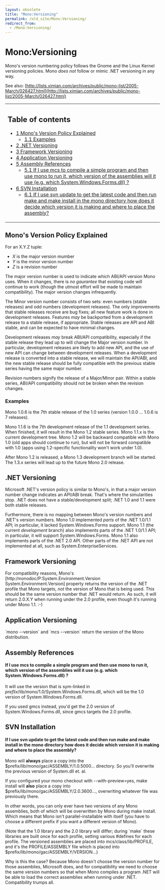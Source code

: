 ```yaml
---
layout: obsolete
title: "Mono:Versioning"
permalink: /old_site/Mono:Versioning/
redirect_from:
  - /Mono:Versioning/
---
```


Mono:Versioning
===============

Mono's version numbering policy follows the Gnome and the Linux Kernel versioning policies. Mono *does not* follow or mimic .NET versioning in any way.

See also: [http://lists.ximian.com/archives/public/mono-list/2005-March/026427.html](http://lists.ximian.com/archives/public/mono-list/2005-March/026427.html)

<table>
<col width="100%" />
<tbody>
<tr class="odd">
<td align="left"><h2>Table of contents</h2>
<ul>
<li><a href="#Mono.27s_Version_Policy_Explained">1 Mono's Version Policy Explained</a>
<ul>
<li><a href="#Examples">1.1 Examples</a></li>
</ul></li>
<li><a href="#.NET_Versioning">2 .NET Versioning</a></li>
<li><a href="#Framework_Versioning">3 Framework Versioning</a></li>
<li><a href="#Application_Versioning">4 Application Versioning</a></li>
<li><a href="#Assembly_References">5 Assembly References</a>
<ul>
<li><a href="#If_I_use_mcs_to_compile_a_simple_program_and_then_use_mono_to_run_it.2C_which_version_of_the_assemblies_will_it_use_.28e.g._which_System.Windows.Forms.dll.29_.3F">5.1 If I use mcs to compile a simple program and then use mono to run it, which version of the assemblies will it use (e.g. which System.Windows.Forms.dll) ?</a></li>
</ul></li>
<li><a href="#SVN_Installation">6 SVN Installation</a>
<ul>
<li><a href="#If_I_use_svn_update_to_get_the_latest_code_and_then_run_make_and_make_install_in_the_mono_directory_how_does_it_decide_which_version_it_is_making_and_where_to_place_the_assembly.3F">6.1 If I use svn update to get the latest code and then run make and make install in the mono directory how does it decide which version it is making and where to place the assembly?</a></li>
</ul></li>
</ul></td>
</tr>
</tbody>
</table>

Mono's Version Policy Explained
-------------------------------

For an X.Y.Z tuple:

-   *X* is the major version mumber
-   *Y* is the minor version number
-   *Z* is a revision number

The major version number is used to indicate which ABI/API version Mono uses. When it changes, there is *no gaurantee* that existing code will continue to work (though the utmost effort will be made to maintain compatibility). The major version changes infrequently.

The Minor version number consists of two sets: even numbers (stable releases) and odd numbers (development releases). The only improvements that stable releases receive are bug fixes; all new feature work is done in development releases. Features *may* be backported from a development release to a stable release, if appropriate. Stable releases are API and ABI stable, and can be expected to have minimal changes.

Development releases *may* break ABI/API compatibility, especially if the stable release they lead up to will change the Major version number. In particular, development releases are likely to add new API, and the use of new API can change between development releases. When a development release is converted into a stable release, we will maintain the API/ABI, and the new stable release should be fully compatible with the previous stable series having the same major number.

Revision numbers signify the release of a Major/Minor pair. Within a stable series, ABI/API compatibility should not be broken when the revision changes.

### Examples

Mono 1.0.6 is the 7th stable release of the 1.0 series (version 1.0.0 ... 1.0.6 is 7 releases).

Mono 1.1.6 is the 7th development release of the 1.1 development series. When finished, it will result in the Mono 1.2 stable series. Mono 1.1.x is the current development tree. Mono 1.2 will be backward compatible with Mono 1.0 (old apps should continue to run), but will not be forward compatible with 1.0 (apps using 1.2-specific functionality won't work under 1.0).

After Mono 1.2 is released, a Mono 1.3 development branch will be started. The 1.3.x series will lead up to the future Mono 2.0 release.

.NET Versioning
---------------

Microsoft .NET's version policy is similar to Mono's, in that a major version number change indicates an API/ABI break. That's where the simularities stop. .NET does not have a stable/development split; .NET 1.0 and 1.1 were both stable releases.

Furthermore, there is no mapping between Mono's version numbers and .NET's version numbers. Mono 1.0 implemented *parts* of the .NET 1.0/1.1 API; in particular, it lacked System.Windows.Forms support. Mono 1.1 (the current *development* branch) also implements parts of the .NET 1.0/1.1 API; in particular, it will support System.Windows.Forms. Mono 1.1 also implements parts of the .NET 2.0 API. Other parts of the .NET API are not implemented at all, such as System.EnterpriseServices.

Framework Versioning
--------------------

For compatibility reasons, Mono's [http:/monodoc/P:System.Environment.Version System.Environment.Version] property returns the version of the .NET profile that Mono targets, *not* the version of Mono that is being used. This should be the same version number that .NET would return. As such, it will return 2.0.X.Y when running under the 2.0 profile, even though it's running under Mono 1.1. :-)

Application Versioning
----------------------

\`mono --version\` and \`mcs --version\` return the version of the Mono distribution.

Assembly References
-------------------

#### If I use mcs to compile a simple program and then use mono to run it, which version of the assemblies will it use (e.g. which System.Windows.Forms.dll) ?

It will use the version that is sym-linked in *preflix*/lib/mono/1.0/System.Windows.Forms.dll, which will be the 1.0 version of System.Windows.Forms.dll.

If you used gmcs instead, you'd get the 2.0 version of System.Windows.Forms.dll, since gmcs targets the 2.0 profile.

SVN Installation
----------------

#### If I use svn update to get the latest code and then run make and make install in the mono directory how does it decide which version it is making and where to place the assembly?

Mono will **always** place a copy into the \$prefix/lib/mono/gac/ASSEMBLY/1.0.5000... directory. So you'll overwrite the previous version of System.dll et. al.

If you configured your mono checkout with --with-preview=yes, make install will **also** place a copy into \$prefix/lib/mono/gac/ASSEMBLY/2.0.3600..., overwriting whatever file was previously there.

In other words, you can only ever have two versions of any Mono assemblies, both of which will be overwritten by Mono during make install. Which means that Mono isn't parallel-installable with itself (you have to choose a different prefix if you want a different version of Mono).

(Note that the 1.0 library and the 2.0 library will differ; during \`make\` these libraries are built once for each profile, setting various \#defines for each profile. The versioned assemblies are placed into mcs/class/lib/PROFILE, and it's the PROFILE/ASSEMBLY file which is placed into \$prefix/lib/mono/gac/ASSEMBLY/VERSION...)

Why is this the case? Because Mono doesn't choose the version number for those assemblies, Microsoft does, and for compatibility we need to choose the same version numbers so that when Mono compiles a program .NET will be able to load the correct assemblies when running under .NET. Compatibility trumps all.

